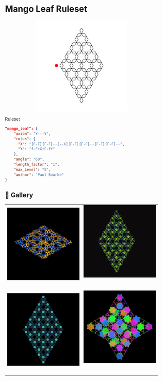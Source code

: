 # Mango Leaf Ruleset

<p align="center"><img src="./assets/rule-set-images/mango.jpg" alt="mango-leaf" width="300px"></p>

Ruleset

```JSON
"mango_leaf": {
    "axiom": "Y---Y",
    "rules": {
      "X": "{F-F}{F-F}--[--X]{F-F}{F-F}--{F-F}{F-F}--",
      "Y": "f-F+X+F-fY"
    },
    "angle": "60",
    "length_factor": "1",
    "max_Level": "5",
    "author": "Paul Bourke"
}
```

## 🌄 Gallery

<!-- IMAGE-LIST:START - Do not remove or modify this section -->
<!-- prettier-ignore-start -->
<!-- markdownlint-disable -->
<table>
  <tbody>
    <tr>
     <td align="center"><a href=""> <img class="img" src="../assets/Ruleset-shape-examples/mango-leaf-gear.jpg" alt="" style="vertical-align:top;" width="500" /><br /><sub><b><br/></b></sub></a></td>
     <td align="center"><a href=""> <img class="img" src="../assets/Ruleset-shape-examples/mango-astroid.jpg" alt="" style=" display: block;
    margin-left: auto;
    margin-right: auto;" width="500" /><br /><sub><b><br/></b></sub></a></td>
    </tr>
    <tr>
     <td align="center"><a href=""> <img class="img" src="../assets/Ruleset-shape-examples/mango-leaf-rose.jpg" alt="" style="vertical-align:top;" width="500" /><br /><sub><b><br/></b></sub></a></td>
     <td align="center"><a href=""> <img class="img" src="../assets/Ruleset-shape-examples/mango-leaf-supershape.jpg" alt="" style=" display: block;
    margin-left: auto;
    margin-right: auto;" width="500" /><br /><sub><b><br/></b></sub></a></td>
</tr>
 
 </tbody>
</table>

<!-- markdownlint-restore -->
<!-- prettier-ignore-end -->

<!-- IMAGE-LIST:END -->
